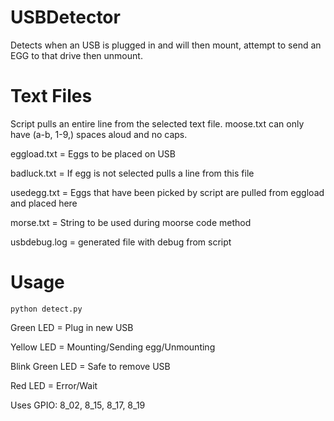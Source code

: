 USBDetector
===========

Detects when an USB is plugged in and will then mount, attempt to send an EGG to that drive then unmount.

Text Files
===========

Script pulls an entire line from the selected text file.
moose.txt can only have (a-b, 1-9,) spaces aloud and no caps.

eggload.txt = Eggs to be placed on USB

badluck.txt = If egg is not selected pulls a line from this file

usedegg.txt = Eggs that have been picked by script are pulled from eggload and placed here

morse.txt = String to be used during moorse code method

usbdebug.log = generated file with debug from script

Usage
===========

`python detect.py`

Green LED = Plug in new USB

Yellow LED = Mounting/Sending egg/Unmounting

Blink Green LED = Safe to remove USB

Red LED = Error/Wait

Uses GPIO: 8_02, 8_15, 8_17, 8_19
